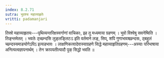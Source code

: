 ```yaml
---
index: 8.2.71
sutra: भुवश्च महाव्याहृतेः
vritti: padamanjari
---
```


 तिस्रो महाव्याहृतयः---पृथिव्यन्तरिक्षस्वर्गाणां वाचिकाः, इह तु मध्यमाया ग्रहणम् । भुवो विश्वेषु सवनेष्विति । तिङ्न्तमेतत् । भवतेः ठ्च्छन्दसि लुङ्लङ्लिटःऽ इति वर्तमाने लङ्, सिप्, शपि गुणाभावश्च्छन्दसः, ठ्बहुलं च्छन्दस्यमाङ्योगेऽपिऽ इत्यडभावः । लाक्षणिकत्वादेवास्याग्रहणे सिद्धे महाव्याहृतिग्रहणम्---अस्याः परिभाषाया अनित्यत्वज्ञापनार्थम् । तेन क्रापयतीत्यादौ पुक् सिद्धो भवति ॥